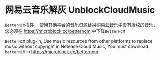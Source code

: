 # 网易云音乐解灰 UnblockCloudMusic
`BetterNCM`插件，
使用其他平台的音乐资源替换网易云音乐中没有版权的音乐，
您必须在 https://microblock.cc/betterncm 中下载`BetterNCM`

`BetterNCM` plug-in,
Use music resources from other platforms to replace music without copyright in Netease Cloud Music,
You must download `betterNCM` in https://microblock.cc/betterncm
